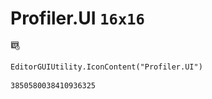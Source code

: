 # Profiler.UI `16x16`
<img src="/img/Profiler.UI.png" width=16 height=16>

``` CSharp
EditorGUIUtility.IconContent("Profiler.UI")
```
```
3850580038410936325
```
